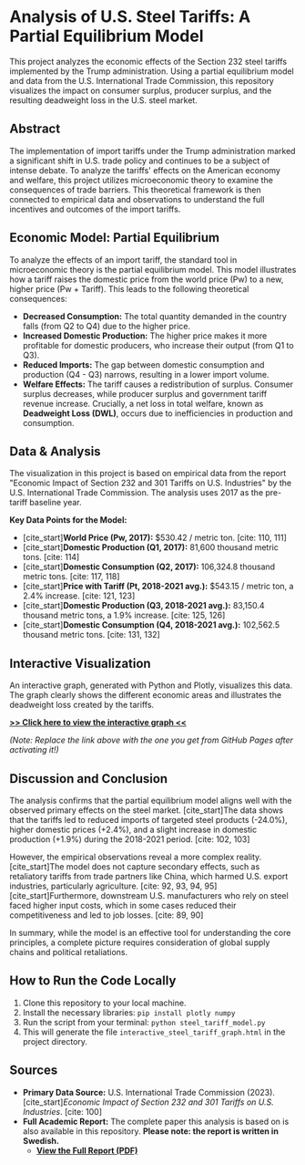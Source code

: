 # Analysis of U.S. Steel Tariffs: A Partial Equilibrium Model

This project analyzes the economic effects of the Section 232 steel tariffs implemented by the Trump administration. Using a partial equilibrium model and data from the U.S. International Trade Commission, this repository visualizes the impact on consumer surplus, producer surplus, and the resulting deadweight loss in the U.S. steel market.

## Abstract

The implementation of import tariffs under the Trump administration marked a significant shift in U.S. trade policy and continues to be a subject of intense debate. To analyze the tariffs' effects on the American economy and welfare, this project utilizes microeconomic theory to examine the consequences of trade barriers. This theoretical framework is then connected to empirical data and observations to understand the full incentives and outcomes of the import tariffs.

## Economic Model: Partial Equilibrium

To analyze the effects of an import tariff, the standard tool in microeconomic theory is the partial equilibrium model. This model illustrates how a tariff raises the domestic price from the world price (Pw) to a new, higher price (Pw + Tariff). This leads to the following theoretical consequences:

* **Decreased Consumption:** The total quantity demanded in the country falls (from Q2 to Q4) due to the higher price.
* **Increased Domestic Production:** The higher price makes it more profitable for domestic producers, who increase their output (from Q1 to Q3).
* **Reduced Imports:** The gap between domestic consumption and production (Q4 - Q3) narrows, resulting in a lower import volume.
* **Welfare Effects:** The tariff causes a redistribution of surplus. Consumer surplus decreases, while producer surplus and government tariff revenue increase. Crucially, a net loss in total welfare, known as **Deadweight Loss (DWL)**, occurs due to inefficiencies in production and consumption.

## Data & Analysis

The visualization in this project is based on empirical data from the report "Economic Impact of Section 232 and 301 Tariffs on U.S. Industries" by the U.S. International Trade Commission. The analysis uses 2017 as the pre-tariff baseline year.

**Key Data Points for the Model:**
* [cite_start]**World Price (Pw, 2017):** $530.42 / metric ton. [cite: 110, 111]
* [cite_start]**Domestic Production (Q1, 2017):** 81,600 thousand metric tons. [cite: 114]
* [cite_start]**Domestic Consumption (Q2, 2017):** 106,324.8 thousand metric tons. [cite: 117, 118]
* [cite_start]**Price with Tariff (Pt, 2018-2021 avg.):** $543.15 / metric ton, a 2.4% increase. [cite: 121, 123]
* [cite_start]**Domestic Production (Q3, 2018-2021 avg.):** 83,150.4 thousand metric tons, a 1.9% increase. [cite: 125, 126]
* [cite_start]**Domestic Consumption (Q4, 2018-2021 avg.):** 102,562.5 thousand metric tons. [cite: 131, 132]

## Interactive Visualization

An interactive graph, generated with Python and Plotly, visualizes this data. The graph clearly shows the different economic areas and illustrates the deadweight loss created by the tariffs.

**[>> Click here to view the interactive graph <<](https://09stochastic.github.io/steel_tariff_model.py/interactive_steel_tariff_graph.html)**

*(Note: Replace the link above with the one you get from GitHub Pages after activating it!)*

## Discussion and Conclusion

The analysis confirms that the partial equilibrium model aligns well with the observed primary effects on the steel market. [cite_start]The data shows that the tariffs led to reduced imports of targeted steel products (-24.0%), higher domestic prices (+2.4%), and a slight increase in domestic production (+1.9%) during the 2018-2021 period. [cite: 102, 103]

However, the empirical observations reveal a more complex reality. [cite_start]The model does not capture secondary effects, such as retaliatory tariffs from trade partners like China, which harmed U.S. export industries, particularly agriculture. [cite: 92, 93, 94, 95] [cite_start]Furthermore, downstream U.S. manufacturers who rely on steel faced higher input costs, which in some cases reduced their competitiveness and led to job losses. [cite: 89, 90]

In summary, while the model is an effective tool for understanding the core principles, a complete picture requires consideration of global supply chains and political retaliations.

## How to Run the Code Locally

1.  Clone this repository to your local machine.
2.  Install the necessary libraries: `pip install plotly numpy`
3.  Run the script from your terminal: `python steel_tariff_model.py`
4.  This will generate the file `interactive_steel_tariff_graph.html` in the project directory.

## Sources

* **Primary Data Source:** U.S. International Trade Commission (2023). [cite_start]*Economic Impact of Section 232 and 301 Tariffs on U.S. Industries*. [cite: 100]
* **Full Academic Report:** The complete paper this analysis is based on is also available in this repository. **Please note: the report is written in Swedish.**
    * **[View the Full Report (PDF)](Full_Report_Swedish.pdf)**
